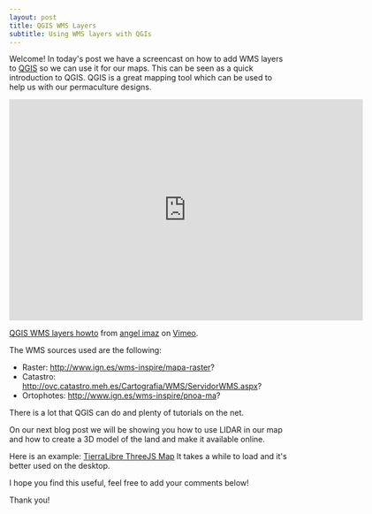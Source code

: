 ```yaml
---
layout: post
title: QGIS WMS Layers
subtitle: Using WMS layers with QGIs
---
```

Welcome!
In today's post we have a screencast on how to add WMS layers to [QGIS](https://www.qgis.org) so we can use it for our maps. This can be seen as a quick introduction to QGIS.
QGIS is a great mapping tool which can be used to help us with our permaculture designs.

<iframe src="https://player.vimeo.com/video/178970000" width="640" height="400" frameborder="0" webkitallowfullscreen mozallowfullscreen allowfullscreen></iframe>
<p><a href="https://vimeo.com/178970000">QGIS WMS layers howto</a> from <a href="https://vimeo.com/user45810603">angel imaz</a> on <a href="https://vimeo.com">Vimeo</a>.</p>

The WMS sources used are the following:
- Raster: http://www.ign.es/wms-inspire/mapa-raster?
- Catastro: http://ovc.catastro.meh.es/Cartografia/WMS/ServidorWMS.aspx?
- Ortophotes: http://www.ign.es/wms-inspire/pnoa-ma?

There is a lot that QGIS can do and plenty of tutorials on the net.

On our next blog post we will be showing you how to use LIDAR in our map and how to create a 3D model of the land and make it available online.

Here is an example: [TierraLibre ThreeJS Map](https://tierralibre.github.io/threejs/tierralibre.html) It takes a while to load and it's better used on the desktop.

I hope you find this useful, feel free to add your comments below!

Thank you!



